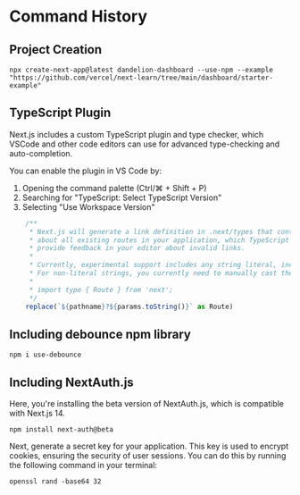 # Command History

## Project Creation

`npx create-next-app@latest dandelion-dashboard --use-npm --example "https://github.com/vercel/next-learn/tree/main/dashboard/starter-example"`

## TypeScript Plugin

Next.js includes a custom TypeScript plugin and type checker, which VSCode and other code editors can use for advanced type-checking and auto-completion.

You can enable the plugin in VS Code by:

1. Opening the command palette (Ctrl/⌘ + Shift + P)
2. Searching for "TypeScript: Select TypeScript Version"
3. Selecting "Use Workspace Version"

```js
    /**
     * Next.js will generate a link definition in .next/types that contains information
     * about all existing routes in your application, which TypeScript can then use to
     * provide feedback in your editor about invalid links.
     *
     * Currently, experimental support includes any string literal, including dynamic segments.
     * For non-literal strings, you currently need to manually cast the href with as Route:
     *
     * import type { Route } from 'next';
     */
    replace(`${pathname}?${params.toString()}` as Route)
```

## Including debounce npm library

`npm i use-debounce`

## Including NextAuth.js

Here, you're installing the beta version of NextAuth.js, which is compatible with Next.js 14.

`npm install next-auth@beta`

Next, generate a secret key for your application. This key is used to encrypt cookies, ensuring the security of user sessions. You can do this by running the following command in your terminal:

`openssl rand -base64 32`
